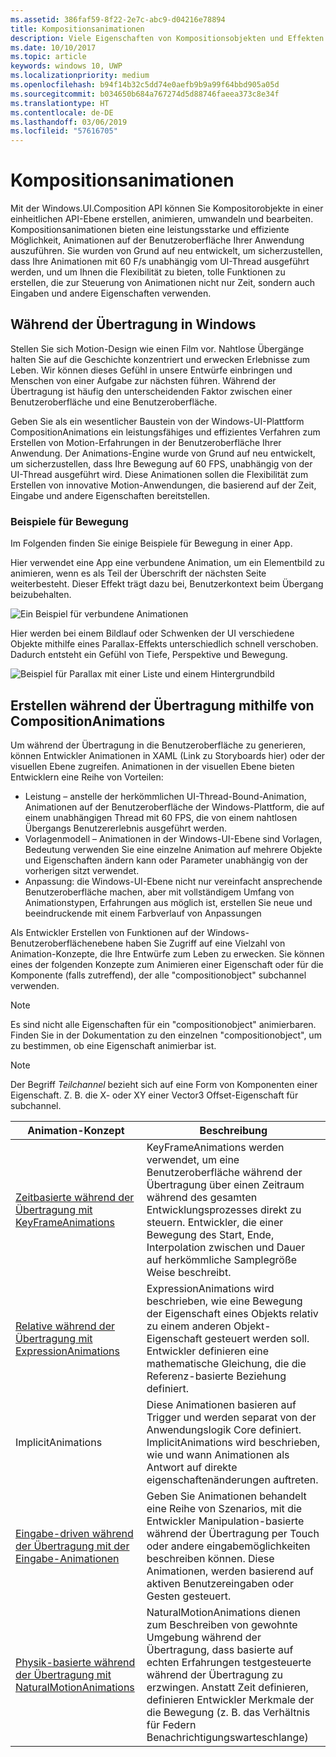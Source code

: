 ```yaml
---
ms.assetid: 386faf59-8f22-2e7c-abc9-d04216e78894
title: Kompositionsanimationen
description: Viele Eigenschaften von Kompositionsobjekten und Effekten können mit Keyframeanimationen und Ausdrucksanimationen animiert werden. Dadurch können sich Eigenschaften eines UI-Elements im Laufe der Zeit oder auf der Grundlage einer Berechnung verändern.
ms.date: 10/10/2017
ms.topic: article
keywords: windows 10, UWP
ms.localizationpriority: medium
ms.openlocfilehash: b94f14b32c5dd74e0aefb9b9a99f64bbd905a05d
ms.sourcegitcommit: b034650b684a767274d5d88746faeea373c8e34f
ms.translationtype: HT
ms.contentlocale: de-DE
ms.lasthandoff: 03/06/2019
ms.locfileid: "57616705"
---
```

# <a name="composition-animations"></a>Kompositionsanimationen

Mit der Windows.UI.Composition API können Sie Kompositorobjekte in einer einheitlichen API-Ebene erstellen, animieren, umwandeln und bearbeiten. Kompositionsanimationen bieten eine leistungsstarke und effiziente Möglichkeit, Animationen auf der Benutzeroberfläche Ihrer Anwendung auszuführen. Sie wurden von Grund auf neu entwickelt, um sicherzustellen, dass Ihre Animationen mit 60 F/s unabhängig vom UI-Thread ausgeführt werden, und um Ihnen die Flexibilität zu bieten, tolle Funktionen zu erstellen, die zur Steuerung von Animationen nicht nur Zeit, sondern auch Eingaben und andere Eigenschaften verwenden.

## <a name="motion-in-windows"></a>Während der Übertragung in Windows

Stellen Sie sich Motion-Design wie einen Film vor. Nahtlose Übergänge halten Sie auf die Geschichte konzentriert und erwecken Erlebnisse zum Leben. Wir können dieses Gefühl in unsere Entwürfe einbringen und Menschen von einer Aufgabe zur nächsten führen. Während der Übertragung ist häufig den unterscheidenden Faktor zwischen einer Benutzeroberfläche und eine Benutzeroberfläche.

Geben Sie als ein wesentlicher Baustein von der Windows-UI-Plattform CompositionAnimations ein leistungsfähiges und effizientes Verfahren zum Erstellen von Motion-Erfahrungen in der Benutzeroberfläche Ihrer Anwendung. Der Animations-Engine wurde von Grund auf neu entwickelt, um sicherzustellen, dass Ihre Bewegung auf 60 FPS, unabhängig von der UI-Thread ausgeführt wird. Diese Animationen sollen die Flexibilität zum Erstellen von innovative Motion-Anwendungen, die basierend auf der Zeit, Eingabe und andere Eigenschaften bereitstellen.

### <a name="examples-of-motion"></a>Beispiele für Bewegung

Im Folgenden finden Sie einige Beispiele für Bewegung in einer App.

Hier verwendet eine App eine verbundene Animation, um ein Elementbild zu animieren, wenn es als Teil der Überschrift der nächsten Seite weiterbesteht. Dieser Effekt trägt dazu bei, Benutzerkontext beim Übergang beizubehalten.

![Ein Beispiel für verbundene Animationen](images/animation/connected-animation-example.gif)

Hier werden bei einem Bildlauf oder Schwenken der UI verschiedene Objekte mithilfe eines Parallax-Effekts unterschiedlich schnell verschoben. Dadurch entsteht ein Gefühl von Tiefe, Perspektive und Bewegung.

![Beispiel für Parallax mit einer Liste und einem Hintergrundbild](images/animation/parallax-example.gif)

## <a name="using-compositionanimations-to-create-motion"></a>Erstellen während der Übertragung mithilfe von CompositionAnimations

Um während der Übertragung in die Benutzeroberfläche zu generieren, können Entwickler Animationen in XAML (Link zu Storyboards hier) oder der visuellen Ebene zugreifen. Animationen in der visuellen Ebene bieten Entwicklern eine Reihe von Vorteilen:

- Leistung – anstelle der herkömmlichen UI-Thread-Bound-Animation, Animationen auf der Benutzeroberfläche der Windows-Plattform, die auf einem unabhängigen Thread mit 60 FPS, die von einem nahtlosen Übergangs Benutzererlebnis ausgeführt werden.
- Vorlagenmodell – Animationen in der Windows-UI-Ebene sind Vorlagen, Bedeutung verwenden Sie eine einzelne Animation auf mehrere Objekte und Eigenschaften ändern kann oder Parameter unabhängig von der vorherigen sitzt verwendet.
- Anpassung: die Windows-UI-Ebene nicht nur vereinfacht ansprechende Benutzeroberfläche machen, aber mit vollständigem Umfang von Animationstypen, Erfahrungen aus möglich ist, erstellen Sie neue und beeindruckende mit einem Farbverlauf von Anpassungen

Als Entwickler Erstellen von Funktionen auf der Windows-Benutzeroberflächenebene haben Sie Zugriff auf eine Vielzahl von Animation-Konzepte, die Ihre Entwürfe zum Leben zu erwecken. Sie können eines der folgenden Konzepte zum Animieren einer Eigenschaft oder für die Komponente (falls zutreffend), der alle "compositionobject" subchannel verwenden.

> [!NOTE]
> Es sind nicht alle Eigenschaften für ein "compositionobject" animierbaren. Finden Sie in der Dokumentation zu den einzelnen "compositionobject", um zu bestimmen, ob eine Eigenschaft animierbar ist.

> [!NOTE]
> Der Begriff _Teilchannel_ bezieht sich auf eine Form von Komponenten einer Eigenschaft. Z. B. die X- oder XY einer Vector3 Offset-Eigenschaft für subchannel.

| Animation-Konzept | Beschreibung |
| ----------------- | ----------- |
| [Zeitbasierte während der Übertragung mit KeyFrameAnimations](time-animations.md)  | KeyFrameAnimations werden verwendet, um eine Benutzeroberfläche während der Übertragung über einen Zeitraum während des gesamten Entwicklungsprozesses direkt zu steuern. Entwickler, die einer Bewegung des Start, Ende, Interpolation zwischen und Dauer auf herkömmliche Samplegröße Weise beschreibt. |
| [Relative während der Übertragung mit ExpressionAnimations](relation-animations.md)  | ExpressionAnimations wird beschrieben, wie eine Bewegung der Eigenschaft eines Objekts relativ zu einem anderen Objekt-Eigenschaft gesteuert werden soll. Entwickler definieren eine mathematische Gleichung, die die Referenz-basierte Beziehung definiert. |
| ImplicitAnimations | Diese Animationen basieren auf Trigger und werden separat von der Anwendungslogik Core definiert. ImplicitAnimations wird beschrieben, wie und wann Animationen als Antwort auf direkte eigenschaftenänderungen auftreten. |
| [Eingabe-driven während der Übertragung mit der Eingabe-Animationen](input-driven-animations.md)  | Geben Sie Animationen behandelt eine Reihe von Szenarios, mit die Entwickler Manipulation-basierte während der Übertragung per Touch oder andere eingabemöglichkeiten beschreiben können. Diese Animationen, werden basierend auf aktiven Benutzereingaben oder Gesten gesteuert. |
| [Physik-basierte während der Übertragung mit NaturalMotionAnimations](natural-animations.md)  | NaturalMotionAnimations dienen zum Beschreiben von gewohnte Umgebung während der Übertragung, dass basierte auf echten Erfahrungen testgesteuerte während der Übertragung zu erzwingen. Anstatt Zeit definieren, definieren Entwickler Merkmale der die Bewegung (z. B. das Verhältnis für Federn Benachrichtigungswarteschlange) |